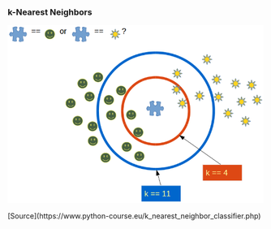 ### k-Nearest Neighbors

![](./_Assets/images/k_NN.png)

<div class="source">[Source](https://www.python-course.eu/k_nearest_neighbor_classifier.php)</div>
